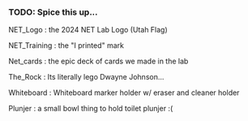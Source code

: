 ### TODO: Spice this up...

NET_Logo : the 2024 NET Lab Logo (Utah Flag)

NET_Training : the "I printed" mark

Net_cards : the epic deck of cards we made in the lab

The_Rock : Its literally lego Dwayne Johnson...

Whiteboard : Whiteboard marker holder w/ eraser and cleaner holder

Plunjer : a small bowl thing to hold toilet plunjer :(
